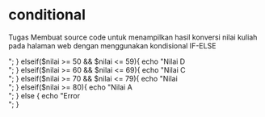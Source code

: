 # conditional
Tugas Membuat source code untuk menampilkan hasil konversi nilai kuliah pada halaman web dengan menggunakan kondisional IF-ELSE

<?php 
$nilai = 60;

if($nilai <= 50){
    echo "Nilai E <br>";
}
elseif($nilai >= 50 && $nilai <= 59){
    echo "Nilai D <br>";
}
elseif($nilai >= 60 && $nilai <= 69){
    echo "Nilai C <br>";
}
elseif($nilai >= 70 && $nilai <= 79){
    echo "Nilai  <br>";
}
elseif($nilai >= 80){
    echo "Nilai A <br>";
}
else {
    echo "Error <br>";
}

